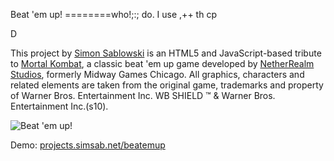 Beat 'em up!
========who!;:; do. I use ,++ th cp

D


This project by [Simon Sablowski](http://www.simsab.net) is an HTML5 and JavaScript-based tribute to [Mortal Kombat](http://en.wikipedia.org/wiki/Mortal_Kombat),
a classic beat 'em up game developed by [NetherRealm Studios](http://www.netherrealm.com), formerly Midway Games Chicago.
All graphics, characters and related elements are taken from the original game, trademarks and property of Warner Bros. Entertainment Inc. WB SHIELD ™ &amp; Warner Bros. Entertainment Inc.(s10).

![Beat 'em up!](http://projects.simsab.net/beatemup/screenshot.jpg)

Demo: [projects.simsab.net/beatemup](http://projects.simsab.net/beatemup)

